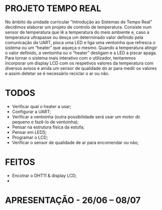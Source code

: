 # PROJETO TEMPO REAL

No âmbito da unidade curricular “Introdução ao Sistemas de Tempo Real” decidimos elaborar um projeto de controlo de temperatura. Consiste num sensor de temperatura que lê a temperatura do meio ambiente e, caso a temperatura ultrapasse ou desça um determinado valor definido pela comunicação da UART, pisca uma LED e liga uma ventoinha que refresca o sistema ou um “heater” que aqueça o mesmo. Quando a temperatura atingir o valor definido, a ventoinha ou o “heater” desligam e a LED a piscar apaga. Para tornar o sistema mais interativo com o utilizador, tentaremos incorporar um display LCD com os respetivos valores da temperatura com diversos avisos e ainda um sensor de qualidade do ar para medir os valores e assim detetar se é necessário reciclar o ar ou não.

# TODOS
- Verificar qual o heater a usar;
- Configurar a UART;
- Verificar a ventoinha (outra possibilidade será usar um motor dc pequeno e fazê-lo de ventoinha);
- Pensar na estrutura física da estufa;
- Pensar em LEDS;
- Programar o LCD;
- Verificar o sensor de qualidade de ar para encomendar ou não;


# FEITOS
- Encotrar o DHT11 & display LCD;
- 











# APRESENTAÇÃO - 26/06 – 08/07


